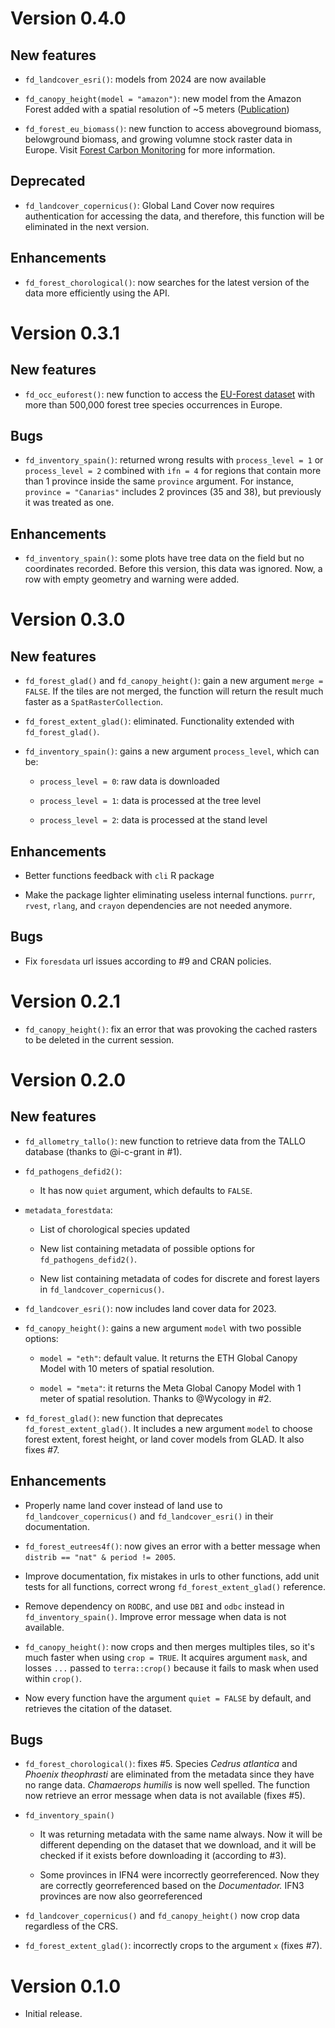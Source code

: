
# Version 0.4.0

## New features

* `fd_landcover_esri()`: models from 2024 are now available

* `fd_canopy_height(model = "amazon")`: new model from the Amazon Forest added with a spatial resolution of ~5 meters ([Publication](https://doi.org/10.48550/arXiv.2501.10600))

* `fd_forest_eu_biomass()`: new function to access aboveground biomass, belowground biomass, and growing volumne stock raster data in Europe. Visit [Forest Carbon Monitoring](https://www.forestcarbonplatform.org/) for more information.

## Deprecated

* `fd_landcover_copernicus()`: Global Land Cover now requires authentication for accessing the data, and therefore, this function will be eliminated in the next version.

## Enhancements

* `fd_forest_chorological()`: now searches for the latest version of the data more efficiently using the API.

# Version 0.3.1

## New features

* `fd_occ_euforest()`: new function to access the [EU-Forest dataset](https://doi.org/10.6084/m9.figshare.c.3288407.v1) with more than 500,000 forest tree species occurrences in Europe.

## Bugs

* `fd_inventory_spain()`: returned wrong results with `process_level = 1` or `process_level = 2` combined with `ifn = 4` for regions that contain more than 1 province inside the same `province` argument. For instance, `province = "Canarias"` includes 2 provinces (35 and 38), but previously it was treated as one.

## Enhancements

* `fd_inventory_spain()`: some plots have tree data on the field but no coordinates recorded. Before this version, this data was ignored. Now, a row with empty geometry and warning were added.

# Version 0.3.0

## New features

* `fd_forest_glad()` and `fd_canopy_height()`: gain a new argument `merge = FALSE`. If the tiles are not merged, the function will return the result much faster as a `SpatRasterCollection`.

* `fd_forest_extent_glad()`: eliminated. Functionality extended with `fd_forest_glad()`.

* `fd_inventory_spain()`: gains a new argument `process_level`, which can be:

    -   `process_level = 0`: raw data is downloaded
    
    -   `process_level = 1`: data is processed at the tree level
    
    -   `process_level = 2`: data is processed at the stand level
    

## Enhancements

* Better functions feedback with `cli` R package

* Make the package lighter eliminating useless internal functions. `purrr`, `rvest`, `rlang`, and `crayon` dependencies are not needed anymore.

## Bugs

* Fix `foresdata` url issues according to #9 and CRAN policies.


# Version 0.2.1

-   `fd_canopy_height()`: fix an error that was provoking the cached rasters to be deleted in the current session.

# Version 0.2.0

## New features

-   `fd_allometry_tallo()`: new function to retrieve data from the TALLO database (thanks to @i-c-grant in #1).

-   `fd_pathogens_defid2()`:

    -   It has now `quiet` argument, which defaults to `FALSE`.

-   `metadata_forestdata`:

    -   List of chorological species updated

    -   New list containing metadata of possible options for `fd_pathogens_defid2()`.

    -   New list containing metadata of codes for discrete and forest layers in `fd_landcover_copernicus()`.

-   `fd_landcover_esri()`: now includes land cover data for 2023.

-   `fd_canopy_height()`: gains a new argument `model` with two possible options:

    -   `model = "eth"`: default value. It returns the ETH Global Canopy Model with 10 meters of spatial resolution.

    -   `model = "meta"`: it returns the Meta Global Canopy Model with 1 meter of spatial resolution. Thanks to @Wycology in #2.

-   `fd_forest_glad()`: new function that deprecates `fd_forest_extent_glad()`. It includes a new argument `model` to choose forest extent, forest height, or land cover models from GLAD. It also fixes #7.

## Enhancements

-   Properly name land cover instead of land use to `fd_landcover_copernicus()` and `fd_landcover_esri()` in their documentation.

-   `fd_forest_eutrees4f()`: now gives an error with a better message when `distrib == "nat" & period != 2005`.

-   Improve documentation, fix mistakes in urls to other functions, add unit tests for all functions, correct wrong `fd_forest_extent_glad()` reference.

-   Remove dependency on `RODBC`, and use `DBI` and `odbc` instead in `fd_inventory_spain()`. Improve error message when data is not available.

-   `fd_canopy_height()`: now crops and then merges multiples tiles, so it's much faster when using `crop = TRUE`. It acquires argument `mask`, and losses `...` passed to `terra::crop()` because it fails to mask when used within `crop()`.

-   Now every function have the argument `quiet = FALSE` by default, and retrieves the citation of the dataset.

## Bugs

-   `fd_forest_chorological()`: fixes #5. Species *Cedrus atlantica* and *Phoenix theophrasti* are eliminated from the metadata since they have no range data. *Chamaerops humilis* is now well spelled. The function now retrieve an error message when data is not available (fixes #5).

-   `fd_inventory_spain()`

    -   It was returning metadata with the same name always. Now it will be different depending on the dataset that we download, and it will be checked if it exists before downloading it (according to #3).

    -   Some provinces in IFN4 were incorrectly georreferenced. Now they are correctly georreferenced based on the *Documentador.* IFN3 provinces are now also georreferenced

-   `fd_landcover_copernicus()` and `fd_canopy_height()` now crop data regardless of the CRS.

-   `fd_forest_extent_glad()`: incorrectly crops to the argument `x` (fixes #7).

# Version 0.1.0

-   Initial release.
